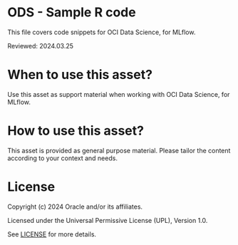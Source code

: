 # ODS - Sample R code
 
This file covers code snippets for OCI Data Science, for MLflow.

Reviewed: 2024.03.25
 

# When to use this asset?

Use this asset as support material when working with OCI Data Science, for MLflow.


# How to use this asset?

This asset is provided as general purpose material. Please tailor the content according to your context and needs.


# License
 
Copyright (c) 2024 Oracle and/or its affiliates.
 
Licensed under the Universal Permissive License (UPL), Version 1.0.
 
See [LICENSE](https://github.com/oracle-devrel/technology-engineering/blob/main/LICENSE) for more details.
